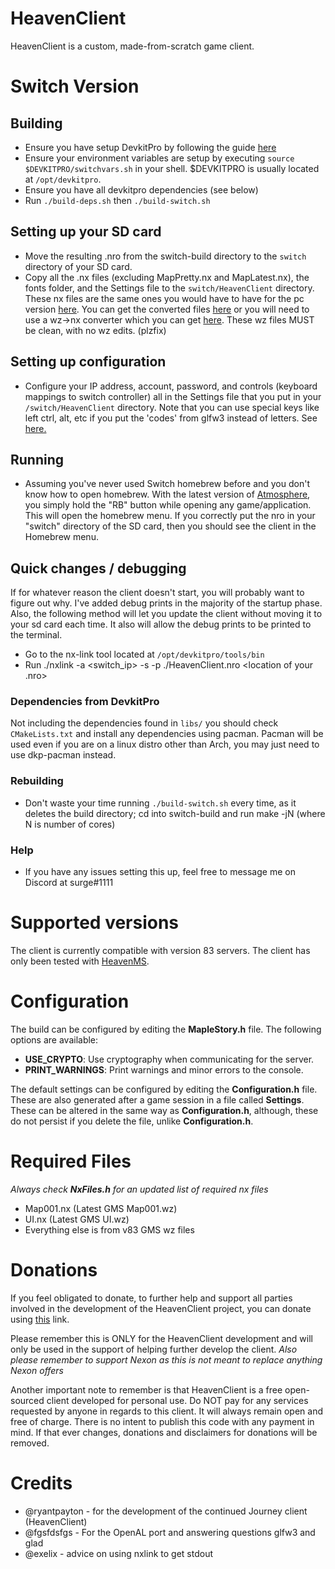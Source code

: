 # HeavenClient
HeavenClient is a custom, made-from-scratch game client.

# Switch Version

## Building
- Ensure you have setup DevkitPro by following the guide [here](https://switchbrew.org/wiki/Setting_up_Development_Environment)
- Ensure your environment variables are setup by executing ```source $DEVKITPRO/switchvars.sh``` in your shell. $DEVKITPRO is usually located at ```/opt/devkitpro```.
- Ensure you have all devkitpro dependencies (see below)
- Run ```./build-deps.sh``` then ```./build-switch.sh```

## Setting up your SD card
- Move the resulting .nro from the switch-build directory to the ```switch``` directory of your SD card.
- Copy all the .nx files (excluding MapPretty.nx and MapLatest.nx), the fonts folder, and the Settings file to the ```switch/HeavenClient``` directory. These nx files are the same ones you would have to have for the pc version [here](https://github.com/ryantpayton/HeavenClient). You can get the converted files [here](https://drive.google.com/file/d/14mujxsm0e4rM0yt029wjabW92dnRX_O7) or you will need to use a wz->nx converter which you can get [here](https://drive.google.com/file/d/1Mk3Kq1lY4NTMqylN5sn0-DQNAcoZZRYH/view?usp=sharing). These wz files MUST be clean, with no wz edits. (plzfix)

## Setting up configuration
- Configure your IP address, account, password, and controls (keyboard mappings to switch controller) all in the Settings file that you put in your ```/switch/HeavenClient``` directory. Note that you can use special keys like left ctrl, alt, etc if you put the 'codes' from glfw3 instead of letters. See [here.](https://github.com/lain3d/glfw/blob/4373905b73468c3f884f3a2560b592521a5a923e/include/GLFW/glfw3.h#L361)

## Running
- Assuming you've never used Switch homebrew before and you don't know how to open homebrew. With the latest version of [Atmosphere](https://github.com/Atmosphere-NX/Atmosphere/releases), you simply hold the "RB" button while opening any game/application. This will open the homebrew menu. If you correctly put the nro in your "switch" directory of the SD card, then you should see the client in the Homebrew menu. 

## Quick changes / debugging 
If for whatever reason the client doesn't start, you will probably want to figure out why. I've added debug prints in the majority of the startup phase. Also, the following method will let you update the client without moving it to your sd card each time. It also will allow the debug prints to be printed to the terminal.
- Go to the nx-link tool located at ```/opt/devkitpro/tools/bin```
- Run ./nxlink -a <switch_ip> -s -p ./HeavenClient.nro <location of your .nro>

### Dependencies from DevkitPro 
Not including the dependencies found in ```libs/``` you should check ```CMakeLists.txt``` and install any dependencies using pacman. Pacman will be used even if you are on a linux distro other than Arch, you may just need to use dkp-pacman instead.

### Rebuilding
- Don't waste your time running ```./build-switch.sh``` every time, as it deletes the build directory; cd into switch-build and run make -jN (where N is number of cores)

### Help
- If you have any issues setting this up, feel free to message me on Discord at surge#1111

# Supported versions
The client is currently compatible with version 83 servers.
The client has only been tested with [HeavenMS](https://github.com/ronancpl/HeavenMS).

# Configuration
The build can be configured by editing the **MapleStory.h** file. The following options are available:
- **USE_CRYPTO**: Use cryptography when communicating for the server.
- **PRINT_WARNINGS**: Print warnings and minor errors to the console.

The default settings can be configured by editing the **Configuration.h** file. These are also generated after a game session in a file called **Settings**. These can be altered in the same way as **Configuration.h**, although, these do not persist if you delete the file, unlike **Configuration.h**.

# Required Files
*Always check **NxFiles.h** for an updated list of required nx files*
- Map001.nx (Latest GMS Map001.wz)
- UI.nx (Latest GMS UI.wz)
- Everything else is from v83 GMS wz files

# Donations
If you feel obligated to donate, to further help and support all parties involved in the development of the HeavenClient project, you can donate using [this](https://paypal.me/pools/c/8frYNoobcY) link.

Please remember this is ONLY for the HeavenClient development and will only be used in the support of helping further develop the client. *Also please remember to support Nexon as this is not meant to replace anything Nexon offers*

Another important note to remember is that HeavenClient is a free open-sourced client developed for personal use. Do NOT pay for any services requested by anyone in regards to this client. It will always remain open and free of charge. There is no intent to publish this code with any payment in mind. If that ever changes, donations and disclaimers for donations will be removed.

# Credits
- @ryantpayton - for the development of the continued Journey client (HeavenClient)
- @fgsfdsfgs - For the OpenAL port and answering questions glfw3 and glad
- @exelix - advice on using nxlink to get stdout 

